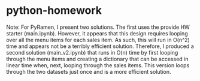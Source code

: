 # python-homework

Note: For PyRamen, I present two solutions. The first uses the provide HW starter (main.ipynb). However, it appears that this design requires looping over all the menu items for each sales item. As such, this will run in O(n^2) time and appears not be a terribly efficient solution. Therefore, I produced a second solution (main_v2.ipynb) that runs in O(n) time by first looping through the menu items and creating a dictionary that can be accessed in linear time when, next, looping through the sales items. This version loops through the two datasets just once and is a more efficient solution.